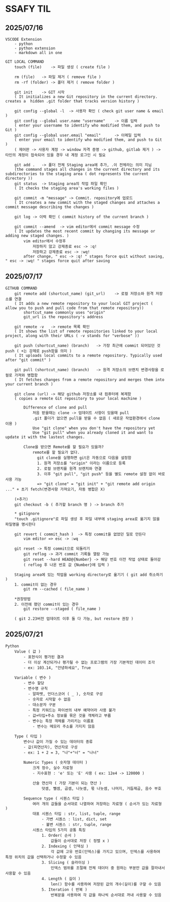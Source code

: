 # SSAFY TIL

## 2025/07/16
    VSCODE Extension
        - python
        - python extension
        - markdown all in one    
    
    GIT LOCAL COMMAND
        touch (file)    -> 파일 생성 ( create file )

        rm (file)   -> 파일 제거 ( remove file )
        rm -rf (folder) -> 폴더 제거 ( remove folder )
                
        git init    -> GIT 시작
        ( It initializes a new Git repository in the current directory. creates a  hidden .git folder that tracks version history )

        git config --global -l  -> 사용자 확인 ( check git user name & email )
        git config --global user.name "username"    -> 이름 입력
        ( enter your username to identify who modified them, and push to Git )
        git config --global user.email "email"      -> 이메일 입력
        ( enter your email to identify who modified them, and push to Git )
        ( 제어판 -> 사용자 계정 -> window 자격 증명 -> github, gitlab 제거 ) -> 타인의 계정이 접속되어 있을 경우 내 계정 로그인 시 필요

        git add .   -> 폴더 전체 Staging area에 추가, .이 전체라는 의미 지님
        (the command stages all changes in the current directory and its subdirectories to the staging area ( dot represents the current directory ))
        git status  -> Staging area의 작업 파일 확인
        ( It checks the staging area's working files )

        git commit -m "message" -> Commit. repository에 업로드
        ( It creates a new commit with the staged changes and attaches a commit message describing the changes )
        
        git log -> 이력 확인 ( commit history of the current branch )

        git commit --amend  -> vim editor에서 commit message 수정
        ( It updates the most recent commit by changing its message or adding new staged changes. )
            vim editor에서 수정후
                저장하지 않고 강제종료 esc -> :q!
                저장하고 강제종료 esc -> :wq!
            after change, " esc -> :q! " stages force quit without saving, " esc -> :wq! " stages force quit after saving
        
## 2025/07/17
    GITHUB COMMAND
        git remote add (shortcut_name) (git_url)    -> 로컬 저장소와 원격 저장소를 연결
        ( It adds a new remote repository to your local GIT project ( allow you to push and pull code from that remote repository))
            shortcut_name commonly uses "origin"
            git_url is the repository's address

        git remote -v   -> remote 목록 확인
        ( It shows the list of remote repositories linked to your local project, along with their URLs ( -v stands for "verbose" ))

        git push (shortcut_name) (branch)   -> 가장 최근에 commit 되어있던 것 push ( +는 강제로 push함을 의미 )
        ( It uploads local commits to a remote repository. Typically used after "git commit" )

        git pull (shortcut_name) (branch)   -> 원격 저장소의 브랜치 변경사항을 로컬로 가져와 병합함
        ( It fetches changes from a remote repository and merges them into your current branch )

        git clone (url) -> 해당 github 저장소를 내 컴퓨터에 복제함
        ( copies a remote Git repository to your local machine )

            Difference of clone and pull
                처음 받을때는 clone -> 업데이트 사항이 있을때 pull
                .git 폴더가 없으면 pull을 받을 수 없음 ( 새로운 작업환경에서 clone 이용 )
                Use "git clone" when you don't have the repository yet
                Use "git pull" when you already cloned it and want to update it with the lastest changes.

            Clone을 받으면 Remote를 할 필요가 있을까?
                remote를 할 필요가 없다.
                  git clone을 실행하면 git은 자동으로 다음을 설정함
                  1. 원격 저장소를 "origin" 이라는 이름으로 등록
                  2. 로컬 브랜치를 원격 브랜치와 연결
                  3. 이후 "git pull", "git push" 등을 별도 remote 설정 없이 바로 사용 가능
                  => "git clone" = "git init" + "git remote add origin ..." + 초기 fetch(변경사항 가져오기, 자동 병합은 X)
        
        (+추가)
        git checkout -b ( 추가할 branch 명 ) -> branch 추가

        * gitignore
        "touch .gitignore"로 파일 생성 후 파일 내부에 staging area로 옮기지 않을 파일명을 명시한다

        git revert ( commit_hash )  -> 특정 commit을 없었던 일로 만든다
            vim editor => esc -> :wq

        git reset -> 특정 commit으로 되돌리기
            git reflog -> 과거 commit 기록들 열람 가능
            git reset --hard HEAD@{Number} -> 해당 번호 이전 작업 상태로 돌아감
            ( reflog 후 나온 번호 값 {Number}에 입력 )

        Staging area에 있는 작업을 working directory로 옮기기 ( git add 취소하기 )
        1. commit이 없는 경우
            git rm --cached ( file_name )
        
        *권장방법
        2. 이전에 했던 commit이 있는 경우
            git restore --staged ( file_name )

        ( git 2.23버전 업데이트 이후 둘 다 가능, but restore 권장 )

## 2025/07/21
    Python
        Value ( 값 )
            - 표현식이 평가된 결과
            - 더 이상 계산되거나 평가될 수 없는 프로그램의 가장 기본적인 데이터 조각
            - ex: 103.14, "안녕하세요", True

        Variable ( 변수 )
            - 변수 할당
            - 변수명 규칙
              - 알파벳, 언더스코어 ( _ ), 숫자로 구성
              - 숫자로 시작할 수 없음
              - 대소문자 구분
              - 특정 키워드는 파이썬의 내부 예약어라 사용 불가
              - 값+타입+주소 정보를 묶은 것을 객체라고 부름
              - 변수는 특정 객체를 가리키는 이름표
                - 변수는 메모리 주소를 가지지 않음

        Type ( 타입 )
            변수나 값이 가질 수 있는 데이터의 종류
            - 값(피연산자), 연산자로 구성
            - ex: 1 + 2 = 3, "나"+"너" = "나너"
            
            Numeric Types ( 숫자형 데이터 )
                크게 정수, 실수 자료형
                - 지수표현 : 'e' 또는 'E' 사용 ( ex: 12e4 -> 120000 )
                
                산술 연산자 ( 가장 기본이 되는 연산 )
                    덧셈, 뺄셈, 곱셈, 나눗셈, 몫 나눗셈, 나머지, 거듭제곱, 음수 부호
            
            Sequence type ( 시퀀스 타입 )
                여러 개의 값들을 순서대로 나열하여 저장하는 자료형 ( 순서가 있는 자료형 )
                대표 시퀀스 타입 : str, list, tuple, range
                    - 가변 시퀀스 : list, dict, set
                    - 불변 시퀀스 : str, tuple, range
                시퀀스 타입의 5가지 공통 특징
                    1. Order( 순서 )
                        값들이 순서대로 저장 ( 정렬 x )
                    2. Indexing ( 인덱싱 )
                        각 값에 고유 번호(인덱스)를 가지고 있으며, 인덱스를 사용하여 특정 위치의 값을 선택하거나 수정할 수 있음
                    3. Slicing ( 슬라이싱 )
                        인덱스 범위를 조절해 전체 데이터 중 원하는 부분만 값을 잘라내서 사용할 수 있음
                    4. Length ( 길이 )
                        len() 함수를 사용하여 저장된 값의 개수(길이)를 구할 수 있음
                    5. Iteration ( 반복 )
                        반복문을 사용하여 각 값을 하나씩 순서대로 꺼내 사용할 수 있음